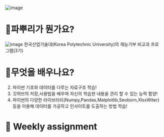![image](https://user-images.githubusercontent.com/85101003/137398853-77d59545-d8e9-41de-8d84-32682bc18d36.png)
# 🤔파뿌리가 뭔가요?
![image](https://user-images.githubusercontent.com/85101003/137400495-c3c67b24-ad15-49d2-887d-e3c9d7c0f82c.png)
한국산업기술대(Korea Polytechnic University)의 재능기부 비교과 프로그램(3기)
# 🧐무엇을 배우나요?
2. 파이썬 기초와 데이터를 다루는 자료구조 학습!
3. 깃허브의 저장,사용법을 배우며 자신의 학습한 내용을 관리 할 수 있는 능력 함양!
4. 파이썬의 다양한 라이브러리(Numpy,Pandas,Matplotlib,Seoborn,XlsxWiter)등을 이용해 데이터를 가공하고 인사이트를 도출하는 방법 학습!

# 📁 Weekly assignment
